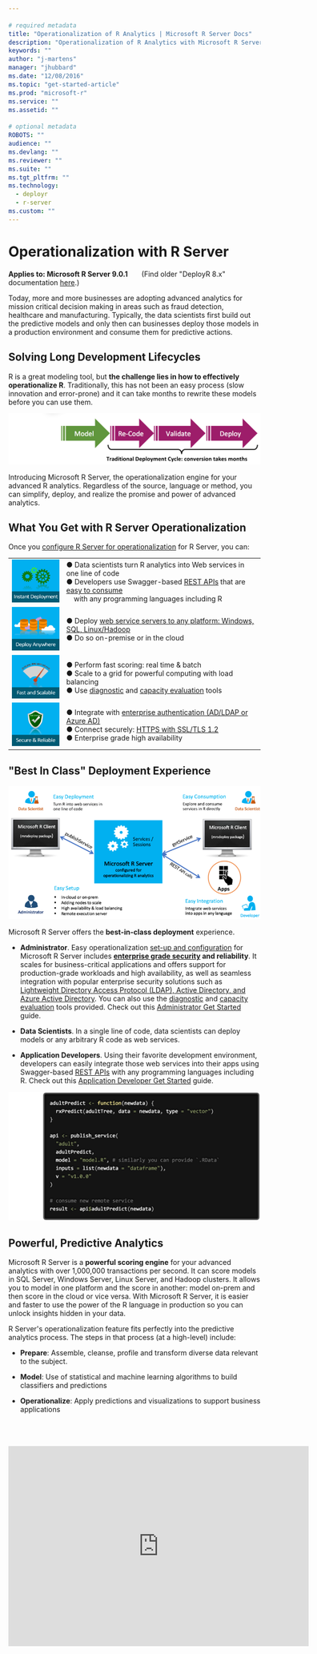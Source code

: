 ```yaml
---

# required metadata
title: "Operationalization of R Analytics | Microsoft R Server Docs"
description: "Operationalization of R Analytics with Microsoft R Server"
keywords: ""
author: "j-martens"
manager: "jhubbard"
ms.date: "12/08/2016"
ms.topic: "get-started-article"
ms.prod: "microsoft-r"
ms.service: ""
ms.assetid: ""

# optional metadata
ROBOTS: ""
audience: ""
ms.devlang: ""
ms.reviewer: ""
ms.suite: ""
ms.tgt_pltfrm: ""
ms.technology: 
  - deployr
  - r-server
ms.custom: ""
---
```


# Operationalization with R Server

**Applies to:  Microsoft R Server 9.0.1**  &nbsp;&nbsp;&nbsp;&nbsp;&nbsp; (Find older "DeployR 8.x" documentation [here](../deployr-about.md).)

Today, more and more businesses are adopting advanced analytics for mission critical decision making in areas such as fraud detection, healthcare and manufacturing. Typically, the data scientists first build out the predictive models and only then can businesses deploy those models in a production environment and consume them for predictive actions. 

## Solving Long Development Lifecycles

R is a great modeling tool, but **the challenge lies in how to effectively operationalize R**. Traditionally, this has not been an easy process (slow innovation and error-prone) and it can take months to rewrite these models before you can use them. 

![Operationalization Engine](../media/o16n/about-traditional-challenge.png) 

Introducing Microsoft R Server, the operationalization engine for your advanced R analytics. Regardless of the source, language or method, you can simplify, deploy, and realize the promise and power of advanced analytics.

## What You Get with R Server Operationalization

Once you [configure R Server for operationalization](configuration-initial.md) for R Server, you can: 

|||
|-|-|
|![1](../media/o16n/about-1.png)|● Data scientists turn R analytics into Web services in one line of code<br>● Developers use Swagger-based [REST APIs](api.md) that are [easy to consume](app-developer-get-started.md) <br>&nbsp; &nbsp; with any programming languages including R|
|![2](../media/o16n/about-2.png)|● Deploy [web service servers to any platform: Windows, SQL, Linux/Hadoop](configuration-initial.md)<br>● Do so on-premise or in the cloud|
|![3](../media/o16n/about-3.png)|● Perform fast scoring: real time & batch <br>● Scale to a grid for powerful computing with load balancing<br>● Use [diagnostic](admin-diagnostics.md) and [capacity evaluation](admin-evaluate-capacity.md) tools|
|![4](../media/o16n/about-4.png)|● Integrate with [enterprise authentication (AD/LDAP or Azure AD)](security-authentication.md)<br>● Connect securely: [HTTPS with SSL/TLS 1.2](security-https.md)<br>● Enterprise grade high availability|


## "Best In Class" Deployment Experience

![Personas](../media/o16n/about-personas.png)

Microsoft R Server offers the **best-in-class deployment** experience. 

+ **Administrator**. Easy operationalization [set-up and configuration](configuration-initial.md) for Microsoft R Server includes **[enterprise grade security](security-https.md) and reliability**. It scales for business-critical applications and offers support for production-grade workloads and high availability, as well as seamless integration with popular enterprise security solutions such as [Lightweight Directory Access Protocol (LDAP), Active Directory, and Azure Active Directory](security-authentication.md). You can also use the [diagnostic](admin-diagnostics.md) and [capacity evaluation](admin-evaluate-capacity.md) tools provided. Check out this [Administrator Get Started](admin-get-started.md) guide.

+ **Data Scientists**. In a single line of code, data scientists can deploy  models or any arbitrary R code as web services. 

+ **Application Developers**. Using their favorite development environment, developers can easily integrate those web services into their apps using Swagger-based [REST APIs](api.md) with any programming languages including R.  Check out this [Application Developer Get Started](app-developer-get-started.md) guide.

![Operationalization Engine](../media/o16n/about-consumption.png)


## Powerful, Predictive Analytics

Microsoft R Server is a **powerful scoring engine** for your advanced analytics with over 1,000,000 transactions per second. It can score models in SQL Server, Windows Server, Linux Server, and Hadoop clusters. It allows you to model in one platform and the score in another: model on-prem and then score in the cloud or vice versa.  With Microsoft R Server, it is easier and faster to use the power of the R language in production so you can unlock insights hidden in your data. 

R Server's operationalization feature fits perfectly into the predictive analytics process. The steps in that process (at a high-level) include:
+ **Prepare**:  Assemble, cleanse, profile and transform diverse data relevant to the subject.

+ **Model**:  Use of statistical and machine learning algorithms to build classifiers and predictions

+ **Operationalize**:  Apply predictions and visualizations to support business applications


<br>

<br>

<br>


<div align=center><iframe src="https://www.youtube.com/embed/InP1UO8BNSo" width="600" height="400" allowFullScreen frameBorder="0"></iframe></div>